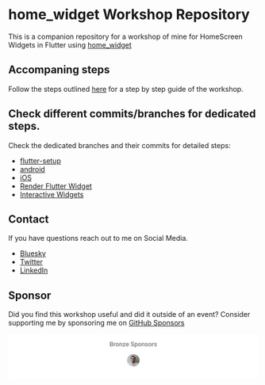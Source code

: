 # home_widget Workshop Repository

This is a companion repository for a workshop of mine for HomeScreen Widgets in Flutter using [home_widget](https://github.com/abausg/home_widget)

## Accompaning steps
Follow the steps outlined [here](https://antonborri.es/hw-workshop) for a step by step guide of the workshop.


## Check different commits/branches for dedicated steps.


Check the dedicated branches and their commits for detailed steps:

- [flutter-setup](https://github.com/abausg/home_widget_workshop/tree/flutter-setup)
- [android](https://github.com/abausg/home_widget_workshop/tree/android)
- [iOS](https://github.com/abausg/home_widget_workshop/tree/ios)
- [Render Flutter Widget](https://github.com/abausg/home_widget_workshop/tree/render-flutter-widget)
- [Interactive Widgets](https://github.com/abausg/home_widget_workshop/tree/interactive-widgets)


## Contact

If you have questions reach out to me on Social Media.

- [Bluesky](https://bsky.app/profile/abausg.bsky.social
)
- [Twitter](https://x.com/abausg)
- [LinkedIn](https://linkedin.com/in/abausg)


## Sponsor
Did you find this workshop useful and did it outside of an event? Consider supporting me by sponsoring me on [GitHub Sponsors](https://github.com/sponsors/abausg)
<p align="center">
  <a href="https://github.com/ABausG/sponsorkit/blob/main/sponsorkit/sponsors.svg">
    <img alt="Github Sponsors of ABausG" src="https://raw.githubusercontent.com/ABausG/sponsorkit/main/sponsorkit/sponsors.svg"/>
  </a>
</p>